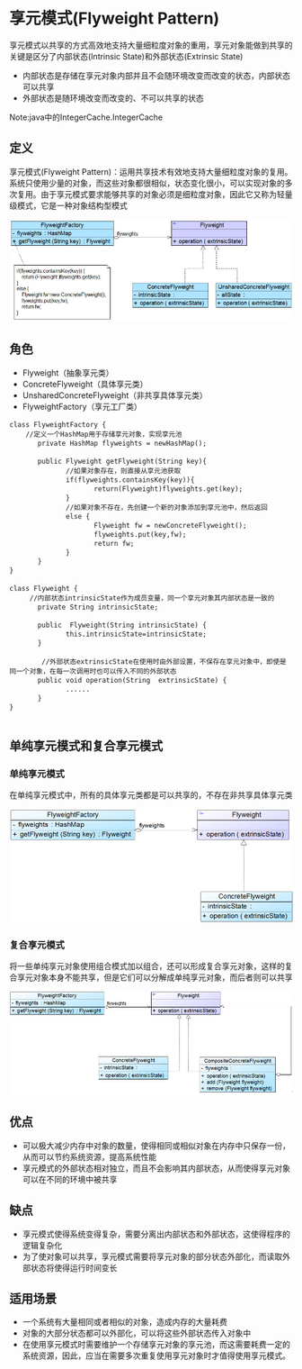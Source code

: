 # 享元模式(Flyweight Pattern)
享元模式以共享的方式高效地支持大量细粒度对象的重用，享元对象能做到共享的关键是区分了内部状态(Intrinsic State)和外部状态(Extrinsic State)
*  内部状态是存储在享元对象内部并且不会随环境改变而改变的状态，内部状态可以共享
*  外部状态是随环境改变而改变的、不可以共享的状态

Note:java中的IntegerCache.IntegerCache
## 定义
享元模式(Flyweight Pattern)：运用共享技术有效地支持大量细粒度对象的复用。系统只使用少量的对象，而这些对象都很相似，状态变化很小，可以实现对象的多次复用。由于享元模式要求能够共享的对象必须是细粒度对象，因此它又称为轻量级模式，它是一种对象结构型模式

![img](./img/享元模式.jpg)

## 角色
*  Flyweight（抽象享元类）
*  ConcreteFlyweight（具体享元类）
*  UnsharedConcreteFlyweight（非共享具体享元类）
*  FlyweightFactory（享元工厂类）

```
class FlyweightFactory {
    //定义一个HashMap用于存储享元对象，实现享元池
       private HashMap flyweights = newHashMap();
      
       public Flyweight getFlyweight(String key){
              //如果对象存在，则直接从享元池获取
              if(flyweights.containsKey(key)){
                     return(Flyweight)flyweights.get(key);
              }
              //如果对象不存在，先创建一个新的对象添加到享元池中，然后返回
              else {
                     Flyweight fw = newConcreteFlyweight();
                     flyweights.put(key,fw);
                     return fw;
              }
       }
}

class Flyweight {
     //内部状态intrinsicState作为成员变量，同一个享元对象其内部状态是一致的
       private String intrinsicState;
      
       public  Flyweight(String intrinsicState) {
              this.intrinsicState=intrinsicState;
       }
      
        //外部状态extrinsicState在使用时由外部设置，不保存在享元对象中，即使是同一个对象，在每一次调用时也可以传入不同的外部状态
       public void operation(String  extrinsicState) {
              ......
       }     
}


```

## 单纯享元模式和复合享元模式
### 单纯享元模式
在单纯享元模式中，所有的具体享元类都是可以共享的，不存在非共享具体享元类

![img](./img/单纯享元模式.jpg)

### 复合享元模式
将一些单纯享元对象使用组合模式加以组合，还可以形成复合享元对象，这样的复合享元对象本身不能共享，但是它们可以分解成单纯享元对象，而后者则可以共享

![img](./img/复合享元模式.jpg)

## 优点
*  可以极大减少内存中对象的数量，使得相同或相似对象在内存中只保存一份，从而可以节约系统资源，提高系统性能
*  享元模式的外部状态相对独立，而且不会影响其内部状态，从而使得享元对象可以在不同的环境中被共享

## 缺点
*  享元模式使得系统变得复杂，需要分离出内部状态和外部状态，这使得程序的逻辑复杂化
*  为了使对象可以共享，享元模式需要将享元对象的部分状态外部化，而读取外部状态将使得运行时间变长

## 适用场景
*  一个系统有大量相同或者相似的对象，造成内存的大量耗费
*  对象的大部分状态都可以外部化，可以将这些外部状态传入对象中
*  在使用享元模式时需要维护一个存储享元对象的享元池，而这需要耗费一定的系统资源，因此，应当在需要多次重复使用享元对象时才值得使用享元模式。